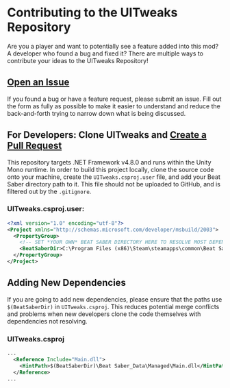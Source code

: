 # Contributing to the UITweaks Repository 
Are you a player and want to potentially see a feature added into this mod? A developer who found a bug and fixed it? There are multiple ways to contribute your ideas to the UITweaks Repository!

## [Open an Issue](https://github.com/Exomanz/UITweaks/issues/new)
If you found a bug or have a feature request, please submit an issue. Fill out the form as fully as possible to make it easier to understand and reduce the back-and-forth trying to narrow down what is being discussed.

## For Developers: Clone UITweaks and [Create a Pull Request](https://github.com/Exomanz/UITweaks/pulls)
This repository targets .NET Framework v4.8.0 and runs within the Unity Mono runtime. In order to build this project locally, clone the source code onto your machine, create the `UITweaks.csproj.user` file, and add your Beat Saber directory path to it.
This file should not be uploaded to GitHub, and is filtered out by the `.gitignore`.

### UITweaks.csproj.user:
```xml
<?xml version="1.0" encoding="utf-8"?>
<Project xmlns="http://schemas.microsoft.com/developer/msbuild/2003">
  <PropertyGroup>
    <!-- SET *YOUR OWN* BEAT SABER DIRECTORY HERE TO RESOLVE MOST DEPENDECY PATHS! -->
    <BeatSaberDir>C:\Program Files (x86)\Steam\steamapps\common\Beat Saber</BeatSaberDir>
  </PropertyGroup>
</Project>
```

## Adding New Dependencies
If you are going to add new dependencies, please ensure that the paths use `$(BeatSaberDir)` in `UITweaks.csproj`. This reduces potential merge conflicts and problems when new developers clone the code themselves with dependencies not resolving.

### UITweaks.csproj
```xml
...
  <Reference Include="Main.dll">
    <HintPath>$(BeatSaberDir)\Beat Saber_Data\Managed\Main.dll</HintPath>
  </Reference>
...
```
